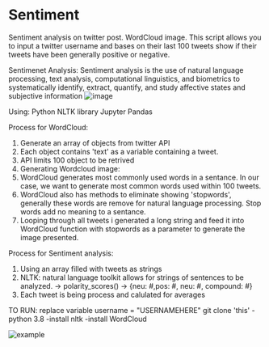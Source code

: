 # Sentiment
Sentiment analysis on twitter post.
WordCloud image.
This script allows you to input a twitter username and bases on their last 100 tweets show if their tweets have been generally positive or negative.


Sentimenet Analysis: Sentiment analysis is the use of natural language processing, text analysis, computational linguistics, and biometrics to systematically identify, extract, quantify, and study affective states and subjective information
![image](https://user-images.githubusercontent.com/38986377/171091764-1756c90b-df1b-432e-a9c3-9e52812e8099.png)

Using:
Python
NLTK library
Jupyter
Pandas


Process for WordCloud:
1. Generate an array of objects from twitter API 
2. Each object contains 'text' as a variable containing a tweet.
3. API limits 100 object to be retrived
4. Generating Wordcloud image: 
5. WordCloud generates most commonly used words in a sentance. In our case, we want to generate most common words used within 100 tweets.
6. WordCloud also has methods to eliminate showing 'stopwords', generally these words are remove for natural language processing. Stop words add no meaning to a sentance.
7. Looping through all tweets i generated a long string and feed it into WordCloud function with stopwords as a parameter to generate the image presented.

Process for Sentiment analysis:
1. Using an array filled with tweets as strings
2. NLTK: natural language toolkit allows for strings of sentences to be analyzed. -> polarity_scores() ->  {neu: #,pos: #, neu: #, compound: #}
3. Each tweet is being process and calulated for averages



TO RUN:
replace variable username = "USERNAMEHERE"
git clone 'this'
-python 3.8
-install nltk
-install WordCloud


![example](https://user-images.githubusercontent.com/38986377/171094670-9adbec11-03a9-4790-b89c-6ce5bc0a381b.PNG)

